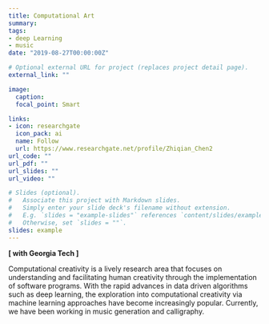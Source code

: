 ```yaml
---
title: Computational Art
summary:
tags:
- deep Learning
- music
date: "2019-08-27T00:00:00Z"

# Optional external URL for project (replaces project detail page).
external_link: ""

image:
  caption:
  focal_point: Smart

links:
- icon: researchgate
  icon_pack: ai
  name: Follow
  url: https://www.researchgate.net/profile/Zhiqian_Chen2
url_code: ""
url_pdf: ""
url_slides: ""
url_video: ""

# Slides (optional).
#   Associate this project with Markdown slides.
#   Simply enter your slide deck's filename without extension.
#   E.g. `slides = "example-slides"` references `content/slides/example-slides.md`.
#   Otherwise, set `slides = ""`.
slides: example
---
```

__[ with Georgia Tech ]__

Computational creativity is a lively research area that focuses on understanding and facilitating human creativity through the implementation of software programs. With the rapid advances in data driven algorithms such as deep learning, the exploration into computational creativity via machine learning approaches have become increasingly popular. Currently, we have been working in music generation and calligraphy.
